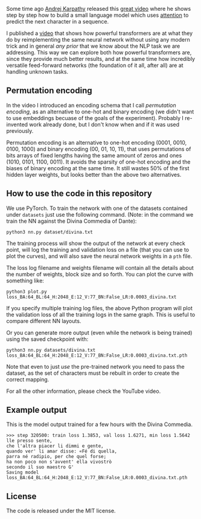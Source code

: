 Some time ago [Andrej Karpathy](https://karpathy.ai/) released this [great video](https://www.youtube.com/watch?v=kCc8FmEb1nY) where he shows step by step how to build a small language model which uses [attention](https://arxiv.org/abs/1706.03762) to predict the next character in a sequence.

I published a [video](https://youtu.be/EXbgUXt8fFU) that shows how powerful transformers are at what they do by reimplementing the same neural network without using any modern trick and in general *any prior* that we know about the NLP task we are addressing. This way we can explore both how powerful transformers are, since they provide much better results, and at the same time how incredibly versatile feed-forward networks (the foundation of it all, after all) are at handling unknown tasks.

## Permutation encoding

In the video I introduced an encoding schema that I call *permutation encoding*, as an alternative to one-hot and binary encoding (we didn't want to use embeddings becuase of the goals of the experiment). Probably I re-invented work already done, but I don't know when and if it was used previously.

Permutation encoding is an alternative to one-hot encoding (0001, 0010, 0100, 1000) and binary encoding (00, 01, 10, 11), that uses permutations of bits arrays of fixed lengths having the same amount of zeros and ones (1010, 0101, 1100, 0011). It avoids the sparsity of one-hot encoding and the biases of binary encoding at the same time. It still wastes 50% of the first hidden layer weights, but looks better than the above two alternatives.

## How to use the code in this repository

We use PyTorch. To train the network with one of the datasets contained under `datasets` just use the following command. (Note: in the command we train the NN against the Divina Commedia of Dante):

    python3 nn.py dataset/divina.txt

The training process will show the output of the network at every check point, will log the training and validation loss on a file (that you can use to plot the curves), and will also save the neural network weights in a `pth` file.

The loss log filename and weights filename will contain all the details about the number of weights, block size and so forth. You can plot the curve with something like:

    python3 plot.py loss_BA:64_BL:64_H:2048_E:12_V:77_BN:False_LR:0.0003_divina.txt

If you specify multiple training log files, the above Python program will plot the validation loss of all the training logs in the same graph. This is useful to compare different NN layouts.

Or you can generate more output (even while the network is being trained) using the saved checkpoint with:

    python3 nn.py datasets/divina.txt loss_BA:64_BL:64_H:2048_E:12_V:77_BN:False_LR:0.0003_divina.txt.pth

Note that even to just *use* the pre-trained network you need to pass the dataset, as the set of characters must be rebuilt in order to create the correct mapping.

For all the other information, please check the YouTube video.

## Example output

This is the model output trained for a few hours with the Divina Commedia.

```
>>> step 320500: train loss 1.3853, val loss 1.6271, min loss 1.5642
lle presso sente,
che l'altra piacer li dimmi e gente,
quando ver' li amar disse: «Fé di quella,
parra né radipio, per che quel forse;
ha non poco non s'avvent' ella vivostrò
secondo il suo maestro G'
Saving model  loss_BA:64_BL:64_H:2048_E:12_V:77_BN:False_LR:0.0003_divina.txt.pth
```

## License

The code is released under the MIT license.
